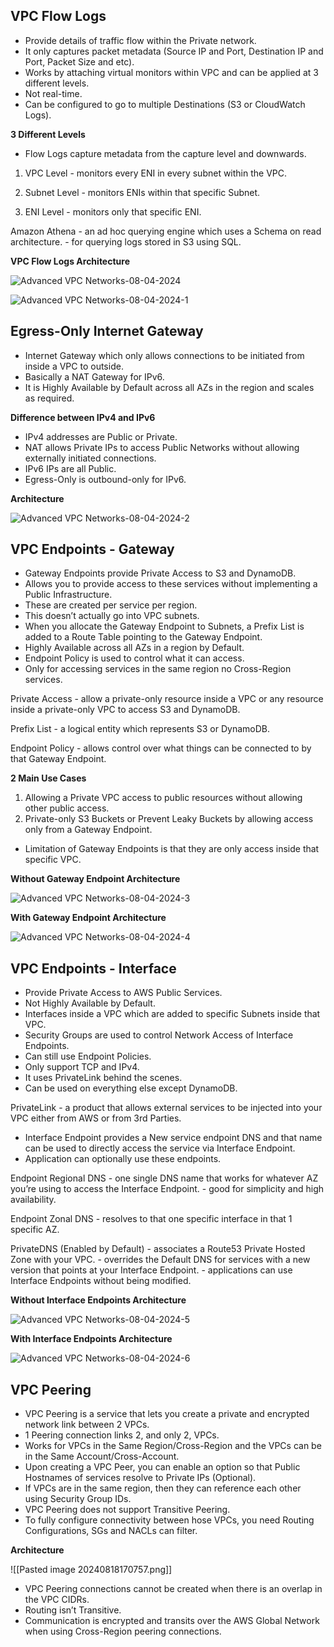 ## VPC Flow Logs

* Provide details of traffic flow within the Private network.
* It only captures packet metadata (Source IP and Port, Destination IP and Port, Packet Size and etc).
* Works by attaching virtual monitors within VPC and can be applied at 3 different levels.
* Not real-time.
* Can be configured to go to multiple Destinations (S3 or CloudWatch Logs).

**3 Different Levels**

* Flow Logs capture metadata from the capture level and downwards.

1. VPC Level
	\- monitors every ENI in every subnet within the VPC.

2. Subnet Level
	\- monitors ENIs within that specific Subnet.

3. ENI Level
	\- monitors only that specific ENI.

Amazon Athena
	\- an ad hoc querying engine which uses a Schema on read architecture.
	\- for querying logs stored in S3 using SQL.

**VPC Flow Logs Architecture**

![Advanced VPC Networks-08-04-2024](images/Advanced%20VPC%20Networks-08-04-2024.png)

![Advanced VPC Networks-08-04-2024-1](images/Advanced%20VPC%20Networks-08-04-2024-1.png)

## Egress-Only Internet Gateway

* Internet Gateway which only allows connections to be initiated from inside a VPC to outside.
* Basically a NAT Gateway for IPv6.
* It is Highly Available by Default across all AZs in the region and scales as required.

**Difference between IPv4 and IPv6**

* IPv4 addresses are Public or Private.
* NAT allows Private IPs to access Public Networks without allowing externally initiated connections.
* IPv6 IPs are all Public.
* Egress-Only is outbound-only for IPv6.

**Architecture**

![Advanced VPC Networks-08-04-2024-2](images/Advanced%20VPC%20Networks-08-04-2024-2.png)

## VPC Endpoints - Gateway

* Gateway Endpoints provide Private Access to S3 and DynamoDB.
* Allows you to provide access to these services without implementing a Public Infrastructure.
* These are created per service per region.
* This doesn’t actually go into VPC subnets.
* When you allocate the Gateway Endpoint to Subnets, a Prefix List is added to a Route Table pointing to the Gateway Endpoint.
* Highly Available across all AZs in a region by Default.
* Endpoint Policy is used to control what it can access.
* Only for accessing services in the same region no Cross-Region services.

Private Access
	\- allow a private-only resource inside a VPC or any resource inside a private-only VPC to access S3 and DynamoDB.

Prefix List
	\- a logical entity which represents S3 or DynamoDB.

Endpoint Policy
	\- allows control over what things can be connected to by that Gateway Endpoint.

**2 Main Use Cases**

1. Allowing a Private VPC access to public resources without allowing other public access.
2. Private-only S3 Buckets or Prevent Leaky Buckets by allowing access only from a Gateway Endpoint.

* Limitation of Gateway Endpoints is that they are only access inside that specific VPC.

**Without Gateway Endpoint Architecture**

![Advanced VPC Networks-08-04-2024-3](images/Advanced%20VPC%20Networks-08-04-2024-3.png)

**With Gateway Endpoint Architecture**

![Advanced VPC Networks-08-04-2024-4](images/Advanced%20VPC%20Networks-08-04-2024-4.png)

## VPC Endpoints - Interface

* Provide Private Access to AWS Public Services.
* Not Highly Available by Default.
* Interfaces inside a VPC which are added to specific Subnets inside that VPC.
* Security Groups are used to control Network Access of Interface Endpoints.
* Can still use Endpoint Policies.
* Only support TCP and IPv4.
* It uses PrivateLink behind the scenes.
* Can be used on everything else except DynamoDB.

PrivateLink
	\- a product that allows external services to be injected into your VPC either from AWS or from 3rd Parties.

* Interface Endpoint provides a New service endpoint DNS and that name can be used to directly access the service via Interface Endpoint.
* Application can optionally use these endpoints.

Endpoint Regional DNS
	\- one single DNS name that works for whatever AZ you’re using to access the Interface Endpoint.
	\- good for simplicity and high availability.

Endpoint Zonal DNS
	\- resolves to that one specific interface in that 1 specific AZ.

PrivateDNS (Enabled by Default)
	\- associates a Route53 Private Hosted Zone with your VPC.
	\- overrides the Default DNS for services with a new version that points at your Interface Endpoint.
	\- applications can use Interface Endpoints without being modified.

**Without Interface Endpoints Architecture**

![Advanced VPC Networks-08-04-2024-5](images/Advanced%20VPC%20Networks-08-04-2024-5.png)

**With Interface Endpoints Architecture**

![Advanced VPC Networks-08-04-2024-6](images/Advanced%20VPC%20Networks-08-04-2024-6.png)

## VPC Peering

* VPC Peering is a service that lets you create a private and encrypted network link between 2 VPCs.
* 1 Peering connection links 2, and only 2, VPCs.
* Works for VPCs in the Same Region/Cross-Region and the VPCs can be in the Same Account/Cross-Account.
* Upon creating a VPC Peer, you can enable an option so that Public Hostnames of services resolve to Private IPs (Optional).
* If VPCs are in the same region, then they can reference each other using Security Group IDs.
* VPC Peering does not support Transitive Peering.
* To fully configure connectivity between hose VPCs, you need Routing Configurations, SGs and NACLs can filter.

**Architecture**

![[Pasted image 20240818170757.png]]

* VPC Peering connections cannot be created when there is an overlap in the VPC CIDRs.
* Routing isn’t Transitive.
* Communication is encrypted and transits over the AWS Global Network when using Cross-Region peering connections.

